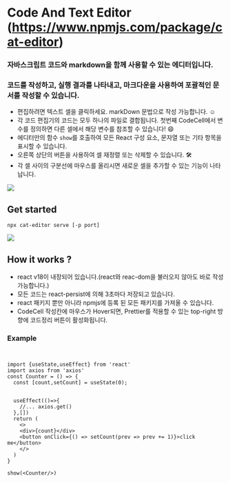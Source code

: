 # Code And Text Editor (https://www.npmjs.com/package/cat-editor)
### 자바스크립트 코드와 markdown을 함께 사용할 수 있는 에디터입니다.
### 코드를 작성하고, 실행 결과를 나타내고, 마크다운을 사용하여 포괄적인 문서를 작성할 수 있습니다.

- 편집하려면 텍스트 셀을 클릭하세요. markDown 문법으로 작성 가능합니다. ☺
- 각 코드 편집기의 코드는 모두 하나의 파일로 결합됩니다. 첫번째 CodeCell에서 변수를 정의하면 다른 셀에서 해당 변수를 참조할 수 있습니다! 😄
- 에디터만의 함수 `show`를 호출하여 모든 React 구성 요소, 문자열 또는 기타 항목을 표시할 수 있습니다.
- 오른쪽 상단의 버튼을 사용하여 셀 재정렬 또는 삭제할 수 있습니다. 🛠
- 각 셀 사이의 구분선에 마우스를 올리시면 새로운 셀을 추가할 수 있는 기능이 나타납니다.



![](https://velog.velcdn.com/images/tchaikovsky/post/e87dd443-7da5-4575-b27b-540649e970c1/image.gif)


## Get started

`npx cat-editor serve [-p port]`

![](https://velog.velcdn.com/images/tchaikovsky/post/4edc800c-3048-4a0c-8a0a-e7d55ff43f29/image.png)


## How it works ?

- react v18이 내장되어 있습니다.(react와 reac-dom을 불러오지 않아도 바로 작성 가능합니다.)
- 모든 코드는 react-persist에 의해 3초마다 저장되고 있습니다.
- react 패키지 뿐만 아니라 npmjs에 등록 된 모든 패키지를 가져올 수 있습니다.
- CodeCell 작성칸에 마우스가 Hover되면, Prettier를 적용할 수 있는 top-right 방향에 코드정리 버튼이 활성화됩니다.
### Example
```tsx


import {useState,useEffect} from 'react'
import axios from 'axios'
const Counter = () => {
  const [count,setCount] = useState(0);


  useEffect(()=>{
    //... axios.get()
  },[])
  return (
    <>
    <div>{count}</div>
    <button onClick={() => setCount(prev => prev += 1)}>click me</button>
    </>
  )
}
```

```tsx
show(<Counter/>)
```

